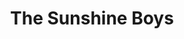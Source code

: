 ---
title: The Sunshine Boys
year: 1978
opening_date: 1978-11-24
closing_date: 1978-12-09
layout: productions
image:
image_caption:
image_credit:
playbill: 
category: 
details:
  Theatre: Theatre Jacksonville
  Venue: Little Theatre
cast:
  Willie Clark: Jay Harder
  Ben Silverman: Russ Kirk
  Al Lewis: George Durney
  Patient: Emanuel Ehrlich
  TV Director: Doug Thomas
  Eddie: Pam Jackson
  Announcer: Joe Mullarkey
  Nurse: Missy Crutchfield
  Registered Nurse: Barbara Stillson
crew:
  Director: Robert Knowles
  Scene Design: Norman Miller
  Stage Manager: Barbara Stillson
  Assistant Stage Manager: Pam Jackson
  Properties:
    - Nancy Blocksidge
    - Valerie Hall
  Light Technician: Steven Fessler
  Sound Technicians:
    - John Hein
    - Rick Mull
  Grips:
    - Harriette Floyd
    - Tom Heffernan
    - John Hein
    - Dick Kerekes
    - Jane Kirk
    - Rick Mull
    - Thom Scoggins
  Set Construction:
    - Valerie Hall
    - Tom Heffernan
    - Pam Jackson
    - Jane Kirk
  Costumes:
    - Gert Berman
    - Nancy Kaye
  Publicity: Diane Somerville
  Box Office: Barbara Stillson
external_links:
---